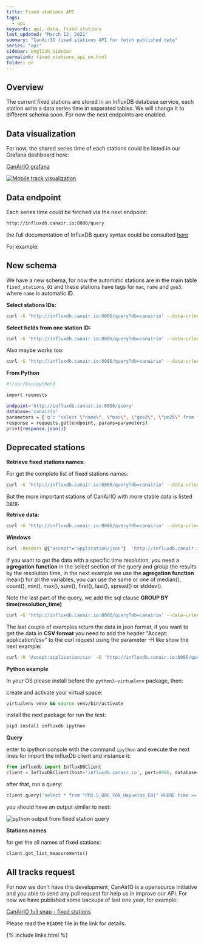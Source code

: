 ```yaml
---
title: Fixed stations API
tags:
  - api
keywords: api, data, fixed stations
last_updated: "March 12, 2021"
summary: "CanAirIO fixed stations API for fetch published data"
series: "api"
sidebar: english_sidebar
permalink: fixed_stations_api_en.html
folder: en
---
```



## Overview

The current fixed stations are stored in an InfluxDB database service, each station write a data series time in separated tables. We will change it to different schema soon. For now the next endpoints are enabled.

## Data visualization

For now, the shared series time of each stations could be listed in our Grafana dashboard here:

[CanAirIO grafana](http://influxdb.canair.io:8000)

[![Mobile track visualization](/docs/images/grafana_sample.jpg)](http://influxdb.canair.io:8000)

## Data endpoint

Each series time could be fetched via the next endpoint:

```html
http://influxdb.canair.io:8086/query
```

the full documentation of InfluxDB query syntax could be consulted [here](https://docs.influxdata.com/influxdb/v1.8/tools/api/)

For example:


## New schema

We have a new schema, for now the automatic stations are in the main table `fixed_stations_01` and these stations have tags for `mac`, `name` and `geo3`, where `name` is automatic ID.

**Select stations IDs:**
```bash
curl -G 'http://influxdb.canair.io:8086/query?db=canairio' --data-urlencode 'q=select distinct("name") from "fixed_stations_01" limit 100'  > names.json
```

**Select fields from one station ID:**
```bash
curl -G 'http://influxdb.canair.io:8086/query?db=canairio' --data-urlencode 'q=select "pm25"::field,"U33TTGOTDA585E"::tag from "fixed_stations_01" limit 30'  > U33TTGOTDA585E.json
```

Also maybe works too:
```bash
curl -G 'http://influxdb.canair.io:8086/query?db=canairio' --data-urlencode "q=select \"name\", \"mac\", \"geo3\", \"pm25\" from fixed_stations_01 WHERE \"name\"='6MCESP32DE8CBC2' and time >= now() - 1m" > data_specific_station_last_minute.json
```

**From Python**

```bash
#!/usr/bin/python3

import requests

endpoint='http://influxdb.canair.io:8086/query'
database='canairio'
parameters = {'q': "select \"name\", \"mac\", \"geo3\", \"pm25\" from fixed_stations_01 WHERE \"name\"='6MCESP32DE8CBC2' and time >= now() - 1m", 'db':database}
response = requests.get(endpoint, params=parameters)
print(response.json())
```

## Deprecated stations

**Retrieve fixed stations names:**

For get the complete list of fixed stations names:

```bash
curl -G 'http://influxdb.canair.io:8086/query?db=canairio' --data-urlencode 'q=show measurements'
```

But the more important stations of CanAirIO with more stable data is listed [here](https://github.com/daquina-io/VizCalidadAire/blob/canairio/canairio_sensors_mod.csv).

**Retrive data:**
```bash
curl -G 'http://influxdb.canair.io:8086/query?db=canairio' --data-urlencode 'q=select * from "PM25_Berlin_CanAirIO_v2" WHERE time >= now() - 12h' > PM25_Berlin_CanAirIO_v2.json
```

**Windows**

```bash
curl -Headers @{"accept"="application/json"}  'http://influxdb.canair.io:8086/query?db=canairio' -Body @{"q" = 'select * from "PM2.5_BOG_TUN_EstacionTunal" WHERE time >= now() - 12h'}  -OutFile PM2.5_BOG_TUN_EstacionTunal.json
```

If you want to get the data with a specific time resolution, you need a **agregation function** in the select section of the query and group the results by the resolution time, in the next example we use the **agregation function** mean() for all the variables, you can use the same or one of median(), count(), min(), max(), sum(), first(), last(), spread() or stddev().

Note the last part of the query, we add the sql clause **GROUP BY time(resolution_time)**

```bash
curl -G 'http://influxdb.canair.io:8086/query?db=canairio' --data-urlencode 'q=select mean(*) from "PM25_Berlin_CanAirIO_v2" WHERE time >= now() - 12h GROUP BY time(1m)' > PM25_Berlin_CanAirIO_v2.json
```

The last couple of examples return the data in json format, if you want to get the data in **CSV format** you need to add the header "Accept: application/csv" to the curl request using the parameter -H like show the next example:

```bash
curl -H 'Accept:application/csv' -G 'http://influxdb.canair.io:8086/query?db=canairio' --data-urlencode 'q=select mean(*) from "PM25_Berlin_CanAirIO_v2" WHERE time >= now() - 12h GROUP BY time(1m) FILL(none)' > PM25_Berlin_CanAirIO_v2.csv
```

**Python example**

In your OS please install before the `python3-virtualenv` package, then:

create and activate your virtual space:

```bash
virtualenv venv && source venv/bin/activate
```

install the next package for run the test:

```bash
pip3 install influxdb ipython
```

**Query**

enter to ipython console with the command `ipython` and execute the next lines for import the influxDb client and instance it:

```python
from influxdb import InfluxDBClient
client = InfluxDBClient(host='influxdb.canair.io', port=8086, database='canairio')
```

after that, run a query:

```python
client.query('select * from "PM2.5_BOG_FON_Hayuelos_E01" WHERE time >= now() - 10m')
```

you should have an output similar to next:

![python output from fixed station query](/docs/images/api_python_fixed_sample.jpg)

**Stations names**

for get the all names of fixed stations:

```python
client.get_list_measurements()
```

## All tracks request

For now we don't have this development, CanAirIO is a opensource initiative and you able to send any pull request for help us in improve our API. For now we have published some backups of last one year, for example:

[CanAirIO full snap - fixed stations](http://influxdb.canair.io:8080/data/)

Please read the `README` file in the link for details.


{% include links.html %}

